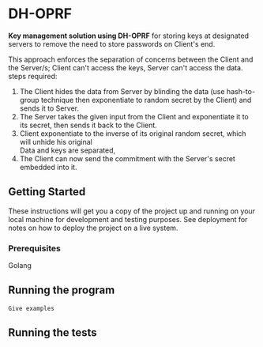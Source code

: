 # DH-OPRF


**Key management solution using DH-OPRF** for storing keys at designated servers to remove the need to store passwords on Client's end.

This approach enforces the separation of concerns between the Client and the Server/s; Client can't access the keys, Server can't access the data.
steps required:
1. The Client hides the data from Server by blinding the data (use hash-to-group technique then exponentiate to random secret by the Client) and sends it to Server.
2. The Server takes the given input from the Client and exponentiate it to its secret, then sends it back to the Client.
3. Client exponentiate to the inverse of its original random secret, which will unhide his original   
Data and keys are separated, 
4. The Client can now send the commitment with the Server's secret embedded into it.

## Getting Started

These instructions will get you a copy of the project up and running on your local machine for development and testing purposes. See deployment for notes on how to deploy the project on a live system.

### Prerequisites

Golang


## Running the program
```
Give examples
```
## Running the tests
